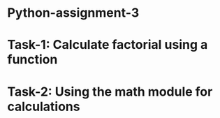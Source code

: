 # Python-assignment-3

# Task-1: Calculate factorial using a function

# Task-2: Using the math module for calculations
